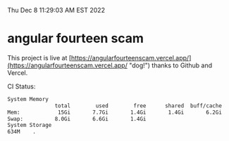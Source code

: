 Thu Dec  8 11:29:03 AM EST 2022

# angular fourteen scam


This project is live at [https://angularfourteenscam.vercel.app/](https://angularfourteenscam.vercel.app/ "dog!") thanks to Github and Vercel.

CI Status: 

```bash
System Memory
               total        used        free      shared  buff/cache   available
Mem:            15Gi       7.7Gi       1.4Gi       1.4Gi       6.2Gi       5.8Gi
Swap:          8.0Gi       6.6Gi       1.4Gi
System Storage
634M	.
